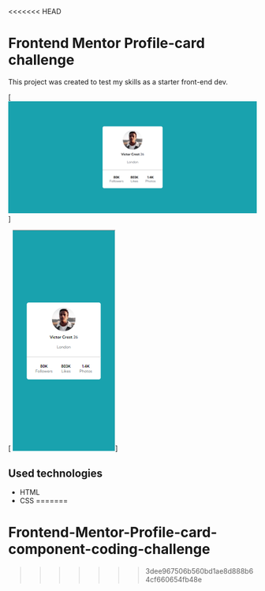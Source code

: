 <<<<<<< HEAD
# Frontend Mentor Profile-card challenge

This project was created to test my skills as a starter front-end dev.

[ <img src= ./design/front-end-mentor-profile-card.png>]

[ <img src= ./design/front-end-mentor-profile-card-mobile.png>]

## Used technologies 

- HTML
- CSS
=======
# Frontend-Mentor-Profile-card-component-coding-challenge
>>>>>>> 3dee967506b560bd1ae8d888b64cf660654fb48e
